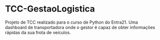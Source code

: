 # TCC-GestaoLogistica
Projeto de TCC realizado para o curso de Python do Entra21. Uma dashboard de transportadora onde o gestor é capaz de obter informações rápidas da sua frota de veículos.
